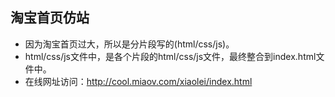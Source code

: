 ## 淘宝首页仿站 ##
- 因为淘宝首页过大，所以是分片段写的(html/css/js)。
- html/css/js文件中，是各个片段的html/css/js文件，最终整合到index.html文件中。
- 在线网址访问：http://cool.miaov.com/xiaolei/index.html
